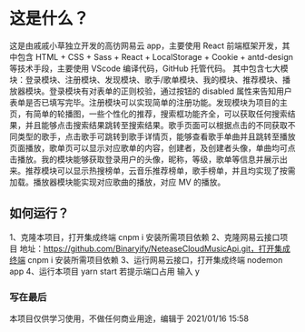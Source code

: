 # 这是什么？

这是由戚戚小草独立开发的高彷网易云 app，主要使用 React 前端框架开发，其中包含 HTML + CSS + Sass + React + LocalStorage + Cookie + antd-design 等技术手段，主要使用 VScode 编译代码，GitHub 托管代码。
其中包含七大模块：登录模块、注册模块、发现模块、歌手/歌单模块、我的模块、推荐模块、播放器模块。登录模块有对表单的正则校验，通过按钮的 disabled 属性来告知用户表单是否已填写完毕。注册模块可以实现简单的注册功能。发现模块为项目的主页，有简单的轮播图，一些个性化的推荐，搜索框功能齐全，可以获取任何搜索结果，并且能够点击搜索结果跳转至搜索结果。歌手页面可以根据点击的不同获取不同类型的歌手，点击歌手可跳转到歌手详情页，能够查看歌手单曲并且跳转至播放页面播放，歌单页可以显示对应歌单的内容，创建者，及创建者头像，单曲均可点击播放。我的模块能够获取登录用户的头像，昵称，等级，歌单等信息并展示出来。推荐模块可以显示热搜榜单，云音乐推荐榜单，歌手榜单，并且均实现了按需加载。播放器模块能实现对应歌曲的播放，对应 MV 的播放。

## 如何运行？

1、克隆本项目，打开集成终端 cnpm i 安装所需项目依赖
2、克隆网易云接口项目 地址：https://github.com/Binaryify/NeteaseCloudMusicApi.git，打开集成终端 cnpm i 安装所需项目依赖
3、运行网易云接口，打开集成终端 nodemon app
4、运行本项目 yarn start 若提示端口占用 输入 y

### 写在最后

本项目仅供学习使用，不做任何商业用途，编辑于 2021/01/16 15:58
